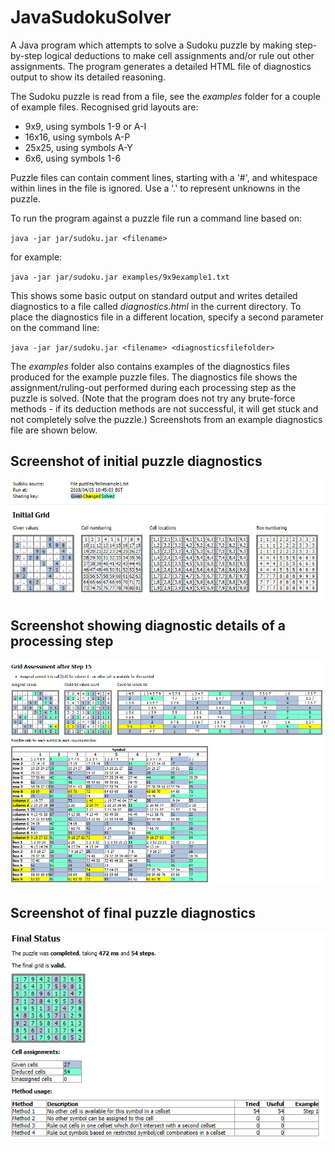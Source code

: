 # JavaSudokuSolver
A Java program which attempts to solve a Sudoku puzzle by making step-by-step logical deductions to make cell assignments and/or rule out other assignments. The
program generates a detailed HTML file of diagnostics output to show its detailed reasoning.

The Sudoku puzzle is read from a file, see the *examples* folder for a couple of example files. Recognised grid layouts are:
* 9x9, using symbols 1-9 or A-I
* 16x16, using symbols A-P
* 25x25, using symbols A-Y
* 6x6, using symbols 1-6

Puzzle files can contain comment lines, starting with a '#', and whitespace within lines in the file is ignored. Use a '.' to represent unknowns in the puzzle.

To run the program against a puzzle file run a command line based on:

`java -jar jar/sudoku.jar <filename>`

for example:

`java -jar jar/sudoku.jar examples/9x9example1.txt`

This shows some basic output on standard output and writes detailed diagnostics to a file called *diagnostics.html* in the current directory. To place the 
diagnostics file in a different location, specify a second parameter on the command line:

`java -jar jar/sudoku.jar <filename> <diagnosticsfilefolder>`

The *examples* folder also contains examples of the diagnostics files produced for the example puzzle files. The diagnostics file shows the assignment/ruling-out performed 
during each processing step as the puzzle is solved. (Note that the program does not try any brute-force methods - if its deduction methods are not successful, it will get stuck 
and not completely solve the puzzle.) Screenshots from an example diagnostics file are shown below.

## Screenshot of initial puzzle diagnostics ##

![ss0](SudokuSolver/examples/screenshot1.png)

## Screenshot showing diagnostic details of a processing step ##

![ss1](SudokuSolver/examples/screenshot2.png)

## Screenshot of final puzzle diagnostics ##

![ss2](SudokuSolver/examples/screenshot3.png)


